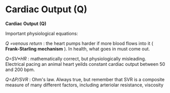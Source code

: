 # Cardiac Output (Q)

**Cardiac Output (Q)**

Important physiological equations:

*<span class="underline">Q =venous return</span>* : the heart pumps
harder if more blood flows into it ( **Frank-Starling mechanism** ). In
health, what goes in must come out.

*<span class="underline">Q=SV\*HR</span>* : mathematically correct, but
physiologically misleading. Electrical pacing an animal heart yeilds
constant cardiac output between 50 and 200 bpm.

*<span class="underline">Q=ΔP/SVR</span>* : Ohm's law. Always true, but
remember that SVR is a composite measure of many different factors,
including arteriolar resistance, viscosity
